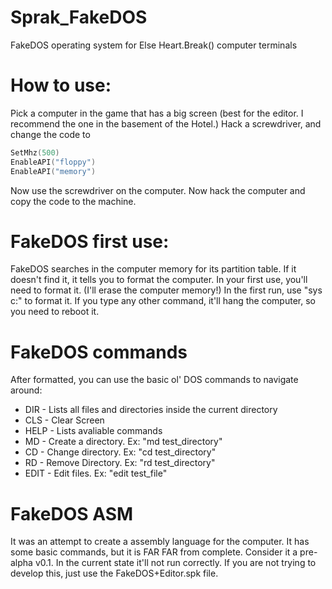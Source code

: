 # Sprak_FakeDOS
FakeDOS operating system for Else Heart.Break() computer terminals

# How to use:
Pick a computer in the game that has a big screen (best for the editor. I recommend the one in the basement of the Hotel.)
Hack a screwdriver, and change the code to 
```lua
SetMhz(500)
EnableAPI("floppy")
EnableAPI("memory")
```
Now use the screwdriver on the computer.
Now hack the computer and copy the code to the machine.

# FakeDOS first use:
FakeDOS searches in the computer memory for its partition table. If it doesn't find it, it tells you to format the computer.
In your first use, you'll need to format it. (I'll erase the computer memory!)
In the first run, use "sys c:" to format it. If you type any other command, it'll hang the computer, so you need to reboot it.

# FakeDOS commands
After formatted, you can use the basic ol' DOS commands to navigate around:

* DIR - Lists all files and directories inside the current directory
* CLS - Clear Screen
* HELP - Lists avaliable commands
* MD - Create a directory. Ex: "md test_directory"
* CD - Change directory. Ex: "cd test_directory"
* RD - Remove Directory. Ex: "rd test_directory"
* EDIT - Edit files. Ex: "edit test_file"
  
 # FakeDOS ASM
 It was an attempt to create a assembly language for the computer. It has some basic commands, but it is FAR FAR from complete. Consider it a pre-alpha v0.1.
 In the current state it'll not run correctly. If you are not trying to develop this, just use the FakeDOS+Editor.spk file.
